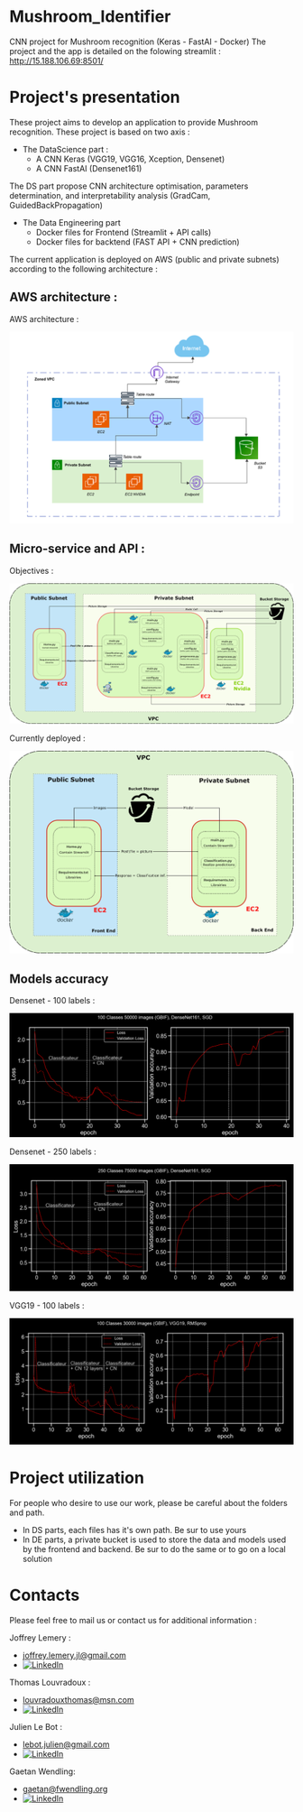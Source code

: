 # Mushroom_Identifier
CNN  project for Mushroom recognition (Keras - FastAI - Docker)
The project and the app is detailed on the folowing streamlit : http://15.188.106.69:8501/

# Project's presentation

These project aims to develop an application to provide Mushroom recognition.
These project is based on two axis : 
- The DataScience part :
    - A CNN Keras (VGG19, VGG16, Xception, Densenet)
    - A CNN FastAI (Densenet161)

The DS part propose CNN architecture optimisation, parameters determination, and interpretability analysis (GradCam, GuidedBackPropagation)

- The Data Engineering part
    - Docker files for Frontend (Streamlit + API calls)
    - Docker files for backtend (FAST API + CNN prediction)

The current application is deployed on AWS (public and private subnets) according to the following architecture :

## AWS architecture : 

AWS architecture : 

![My Image](Images/AWS.png)

## Micro-service and API :

Objectives : 

![My Image](Images/DE_big.png)

Currently deployed : 

![My Image](Images/DE_small.png)

## Models accuracy

Densenet - 100 labels : 

![My Image](Images/Densenet_100.png)

Densenet - 250 labels :

![My Image](Images/Densenet_250.png)

VGG19 - 100 labels : 

![My Image](Images/VGG19_100.png)


# Project utilization

For people who desire to use our work, please be careful about the folders and path.
- In DS parts, each files has it's own path. Be sur to use yours
- In DE parts, a private bucket is used to store the data and models used by the frontend and backend. Be sur to do the same or to go on a local solution

# Contacts 

Please feel free to mail us or contact us for additional information :

Joffrey Lemery :
- joffrey.lemery.jl@gmail.com
- <a href="https://www.linkedin.com/in/joffrey-lemery-b740a5112/" target="_blank"><img src="https://cdn.jsdelivr.net/npm/simple-icons@v3/icons/linkedin.svg" alt="LinkedIn" width="30"></a>

Thomas Louvradoux :
- louvradouxthomas@msn.com
- <a href="https://www.linkedin.com/in/thomas-louvradoux-023b231a6/" target="_blank"><img src="https://cdn.jsdelivr.net/npm/simple-icons@v3/icons/linkedin.svg" alt="LinkedIn" width="30"></a>    

Julien Le Bot :
- lebot.julien@gmail.com
- <a href="https://www.linkedin.com/in/julien-le-bot-133a5625/" target="_blank"><img src="https://cdn.jsdelivr.net/npm/simple-icons@v3/icons/linkedin.svg" alt="LinkedIn" width="30"></a>     


Gaetan Wendling:
- gaetan@fwendling.org
- <a href="https://www.linkedin.com/in/gaetan-wendling/" target="_blank"><img src="https://cdn.jsdelivr.net/npm/simple-icons@v3/icons/linkedin.svg" alt="LinkedIn" width="30"></a>     

